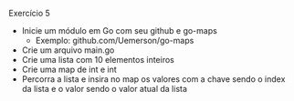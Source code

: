 Exercício 5

- Inicie um módulo em Go com seu github e go-maps
    - Exemplo: github.com/Uemerson/go-maps
- Crie um arquivo main.go
- Crie uma lista com 10 elementos inteiros
- Crie uma map de int e int
- Percorra a lista e insira no map os valores com a chave sendo o index da lista e o valor sendo o valor atual da lista